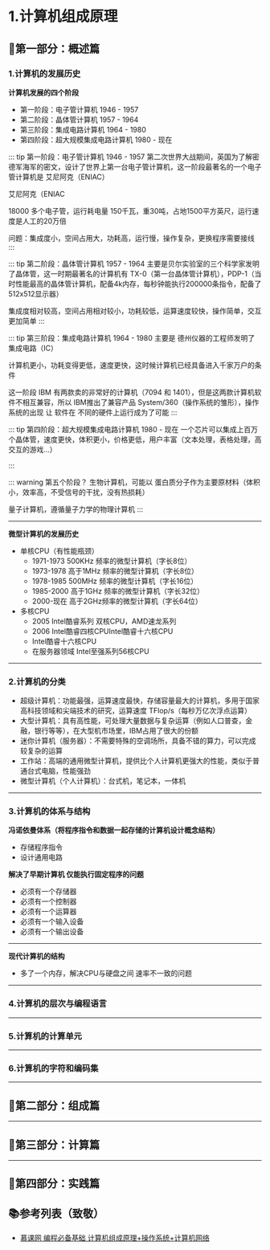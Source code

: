 # 1.计算机组成原理

## 🍍第一部分：概述篇

### 1.计算机的发展历史

**计算机发展的四个阶段**

- 第一阶段：电子管计算机 1946 - 1957
- 第二阶段：晶体管计算机 1957 - 1964
- 第三阶段：集成电路计算机 1964 - 1980
- 第四阶段：超大规模集成电路计算机 1980 - 现在

::: tip 第一阶段：电子管计算机 1946 - 1957
第二次世界大战期间，英国为了解密德军海军的密文，设计了世界上第一台电子管计算机，这一阶段最著名的一个电子管计算机是 艾尼阿克（ENIAC）

艾尼阿克（ENIAC

18000 多个电子管，运行耗电量 150千瓦，重30吨，占地1500平方英尺，运行速度是人工的20万倍

问题：集成度小，空间占用大，功耗高，运行慢，操作复杂，更换程序需要接线
:::

::: tip 第二阶段：晶体管计算机 1957 - 1964
主要是贝尔实验室的三个科学家发明了晶体管，这一时期最著名的计算机有 TX-0（第一台晶体管计算机），PDP-1（当时性能最高的晶体管计算机，配备4k内存，每秒钟能执行200000条指令，配备了 512x512显示器）

集成度相对较高，空间占用相对较小，功耗较低，运算速度较快，操作简单，交互更加简单
:::

::: tip 第三阶段：集成电路计算机 1964 - 1980
主要是 德州仪器的工程师发明了 集成电路（IC）

计算机更小，功耗变得更低，速度更快，这时候计算机已经具备进入千家万户的条件

这一阶段 IBM 有两款卖的非常好的计算机（7094 和 1401），但是这两款计算机软件不相互兼容，所以 IBM推出了兼容产品 System/360（操作系统的雏形），操作系统的出现 让 软件在 不同的硬件上运行成为了可能
:::

::: tip 第四阶段：超大规模集成电路计算机 1980 - 现在
一个芯片可以集成上百万个晶体管，速度更快，体积更小，价格更低，用户丰富（文本处理，表格处理，高交互的游戏...）


:::

::: warning 第五个阶段？
生物计算机，可能以 蛋白质分子作为主要原材料（体积小，效率高，不受信号的干扰，没有热损耗）

量子计算机，遵循量子力学的物理计算机
:::

---

**微型计算机的发展历史**

- 单核CPU（有性能瓶颈）
  - 1971-1973 500KHz 频率的微型计算机（字长8位）
  - 1973-1978 高于1MHz 频率的微型计算机（字长8位）
  - 1978-1985 500MHz 频率的微型计算机（字长16位）
  - 1985-2000 高于1GHz 频率的微型计算机（字长32位）
  - 2000-现在 高于2GHz频率的微型计算机（字长64位）
- 多核CPU
  - 2005 Intel酷睿系列 双核CPU，AMD速龙系列
  - 2006 Intel酷睿四核CPUIntel酷睿十六核CPU
  - Intel酷睿十六核CPU
  - 在服务器领域 Intel至强系列56核CPU

---

### 2.计算机的分类

- 超级计算机：功能最强，运算速度最快，存储容量最大的计算机，多用于国家高科技领域和尖端技术的研究，运算速度 TFlop/s（每秒万亿次浮点运算）
- 大型计算机：具有高性能，可处理大量数据与复杂运算（例如人口普查，金融，银行等等），在大型机市场里，IBM占用了很大的份额
- 迷你计算机（服务器）：不需要特殊的空调场所，具备不错的算力，可以完成较复杂的运算
- 工作站：高端的通用微型计算机，提供比个人计算机更强大的性能，类似于普通台式电脑，性能强劲
- 微型计算机（个人计算机）：台式机，笔记本，一体机

---

### 3.计算机的体系与结构

**冯诺依曼体系（将程序指令和数据一起存储的计算机设计概念结构）**

- 存储程序指令
- 设计通用电路

**解决了早期计算机 仅能执行固定程序的问题**

- 必须有一个存储器
- 必须有一个控制器
- 必须有一个运算器
- 必须有一个输入设备
- 必须有一个输出设备

---

**现代计算机的结构**

- 多了一个内存，解决CPU与硬盘之间 速率不一致的问题

---

### 4.计算机的层次与编程语言



---

### 5.计算机的计算单元

---

### 6.计算机的字符和编码集

---

## 🌽第二部分：组成篇

---

## 🥒第三部分：计算篇

---

## 🥜第四部分：实践篇

## 📚参考列表（致敬）

- [慕课网 编程必备基础 计算机组成原理+操作系统+计算机网络](https://coding.imooc.com/learn/list/355.html)
